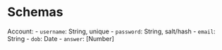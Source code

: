 # Schemas

Account:
	- `username`: String, unique
	- `password`: String, salt/hash
	- `email`: String
	- `dob`: Date
	- `answer`: [Number]
